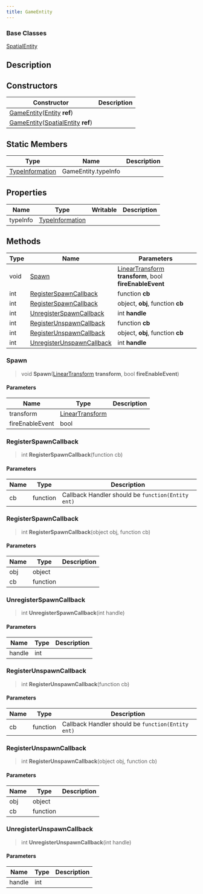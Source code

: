 ```yaml
---
title: GameEntity
---
```

### Base Classes

[SpatialEntity](/vext/ref/shared/class/spatialentity)

## Description

## Constructors

| Constructor                                                                                                | Description |
| ---------------------------------------------------------------------------------------------------------- | ----------- |
| [GameEntity](/vext/ref/cls/clt/gameentity)([Entity](/vext/ref/shared/class/entity) **ref**)               |             |
| [GameEntity](/vext/ref/cls/clt/gameentity)([SpatialEntity](/vext/ref/shared/class/spatialentity) **ref**) |             |

## Static Members

| Type                                                    | Name                | Description |
| ------------------------------------------------------- | ------------------- | ----------- |
| [TypeInformation](/vext/ref/shared/class/typeinformation) | GameEntity.typeInfo |             |

## Properties

| Name     | Type                                                    | Writable | Description |
| -------- | ------------------------------------------------------- | -------- | ----------- |
| typeInfo | [TypeInformation](/vext/ref/shared/class/typeinformation) |          |             |

## Methods

| Type | Name                                                    | Parameters                                                                                      |
| ---- | ------------------------------------------------------- | ----------------------------------------------------------------------------------------------- |
| void | [Spawn](#spawn)                                         | [LinearTransform](/vext/ref/shared/class/lineartransform) **transform**, bool **fireEnableEvent** |
| int  | [RegisterSpawnCallback](#registerspawncallback)         | function **cb**                                                                                 |
| int  | [RegisterSpawnCallback](#registerspawncallback)         | object, **obj**, function **cb**                                                                |
| int  | [UnregisterSpawnCallback](#unregisterspawncallback)     | int **handle**                                                                                  |
| int  | [RegisterUnspawnCallback](#registerunspawncallback)     | function **cb**                                                                                 |
| int  | [RegisterUnspawnCallback](#registerunspawncallback)     | object, **obj**, function **cb**                                                                |
| int  | [UnregisterUnspawnCallback](#unregisterunspawncallback) | int **handle**                                                                                  |

### Spawn

> void **Spawn**([LinearTransform](/vext/ref/shared/class/lineartransform) **transform**, bool **fireEnableEvent**)

#### Parameters

| Name            | Type                                                    | Description |
| --------------- | ------------------------------------------------------- | ----------- |
| transform       | [LinearTransform](/vext/ref/shared/class/lineartransform) |             |
| fireEnableEvent | bool                                                    |             |

### RegisterSpawnCallback

> int **RegisterSpawnCallback**(function cb)

#### Parameters

| Name | Type     | Description                                       |
| ---- | -------- | ------------------------------------------------- |
| cb   | function | Callback Handler should be `function(Entity ent)` |

### RegisterSpawnCallback

> int **RegisterSpawnCallback**(object obj, function cb)

#### Parameters

| Name | Type     | Description |
| ---- | -------- | ----------- |
| obj  | object   |             |
| cb   | function |             |

### UnregisterSpawnCallback

> int **UnregisterSpawnCallback**(int handle)

#### Parameters

| Name   | Type | Description |
| ------ | ---- | ----------- |
| handle | int  |             |

### RegisterUnspawnCallback

> int **RegisterUnspawnCallback**(function cb)

#### Parameters

| Name | Type     | Description                                       |
| ---- | -------- | ------------------------------------------------- |
| cb   | function | Callback Handler should be `function(Entity ent)` |

### RegisterUnspawnCallback

> int **RegisterUnspawnCallback**(object obj, function cb)

#### Parameters

| Name | Type     | Description |
| ---- | -------- | ----------- |
| obj  | object   |             |
| cb   | function |             |

### UnregisterUnspawnCallback

> int **UnregisterUnspawnCallback**(int handle)

#### Parameters

| Name   | Type | Description |
| ------ | ---- | ----------- |
| handle | int  |             |

